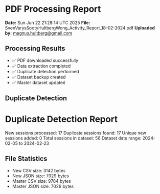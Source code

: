 # PDF Processing Report

**Date:** Sun Jun 22 21:28:14 UTC 2025
**File:** SvenVarysSootyHultbergWong_Activity_Report_18-02-2024.pdf
**Uploaded by:** magnus.hultberg@gmail.com

## Processing Results
- ✅ PDF downloaded successfully
- ✅ Data extraction completed
- ✅ Duplicate detection performed
- ✅ Dataset backup created
- ✅ Master dataset updated

## Duplicate Detection
Duplicate Detection Report
========================
New sessions processed: 17
Duplicate sessions found: 17
Unique new sessions added: 0
Total sessions in dataset: 56
Dataset date range: 2024-02-05 to 2024-02-23

## File Statistics
- New CSV size: 3142 bytes
- New JSON size: 7029 bytes
- Master CSV size: 9784 bytes
- Master JSON size: 7029 bytes

